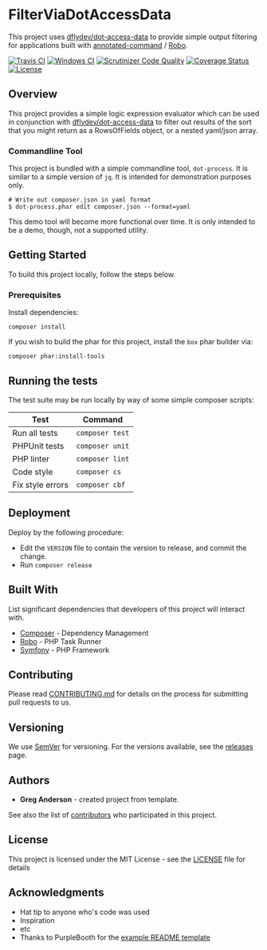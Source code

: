 # FilterViaDotAccessData

This project uses [dflydev/dot-access-data](https://github.com/dflydev/dot-access-data) to provide simple output filtering for applications built with [annotated-command](https://github.com/consolidation/annotated-command) / [Robo](https://github.com/consolidation/robo).

[![Travis CI](https://travis-ci.org/consolidation/filter-via-dot-access-data.svg?branch=master)](https://travis-ci.org/consolidation/filter-via-dot-access-data)
[![Windows CI](https://ci.appveyor.com/api/projects/status/o37b8kff7ai4yyer?svg=true)](https://ci.appveyor.com/project/greg-1-anderson/filter-via-dot-access-data)
[![Scrutinizer Code Quality](https://scrutinizer-ci.com/g/consolidation/filter-via-dot-access-data/badges/quality-score.png?b=master)](https://scrutinizer-ci.com/g/consolidation/filter-via-dot-access-data/?branch=master)
[![Coverage Status](https://coveralls.io/repos/github/consolidation/filter-via-dot-access-data/badge.svg?branch=master)](https://coveralls.io/github/consolidation/filter-via-dot-access-data?branch=master) 
[![License](https://img.shields.io/badge/license-MIT-408677.svg)](LICENSE)

## Overview

This project provides a simple logic expression evaluator which can be used in conjunction with [dflydev/dot-access-data](https://github.com/dflydev/dot-access-data) to filter out results of the sort that you might return as a RowsOfFields object, or a nested yaml/json array.

### Commandline Tool

This project is bundled with a simple commandline tool, `dot-process`. It is similar to a simple version of `jq`. It is intended for demonstration purposes only.
```
# Write out composer.json in yaml format
$ dot-process.phar edit composer.json --format=yaml
```
This demo tool will become more functional over time. It is only intended to be a demo, though, not a supported utility.

## Getting Started

To build this project locally, follow the steps below.

### Prerequisites

Install dependencies:

```
composer install
```

If you wish to build the phar for this project, install the `box` phar builder via:

```
composer phar:install-tools
```

## Running the tests

The test suite may be run locally by way of some simple composer scripts:

| Test             | Command
| ---------------- | ---
| Run all tests    | `composer test`
| PHPUnit tests    | `composer unit`
| PHP linter       | `composer lint`
| Code style       | `composer cs`     
| Fix style errors | `composer cbf`


## Deployment

Deploy by the following procedure:

- Edit the `VERSION` file to contain the version to release, and commit the change.
- Run `composer release`

## Built With

List significant dependencies that developers of this project will interact with.

* [Composer](https://getcomposer.org/) - Dependency Management
* [Robo](https://robo.li/) - PHP Task Runner
* [Symfony](https://symfony.com/) - PHP Framework

## Contributing

Please read [CONTRIBUTING.md](CONTRIBUTING.md) for details on the process for submitting pull requests to us.

## Versioning

We use [SemVer](http://semver.org/) for versioning. For the versions available, see the [releases](https://github.com/consolidation/filter-via-dot-access-data/releases) page.

## Authors

* **Greg Anderson** - created project from template.

See also the list of [contributors](https://github.com/consolidation/filter-via-dot-access-data/contributors) who participated in this project.

## License

This project is licensed under the MIT License - see the [LICENSE](LICENSE) file for details

## Acknowledgments

* Hat tip to anyone who's code was used
* Inspiration
* etc
* Thanks to PurpleBooth for the [example README template](https://gist.github.com/PurpleBooth/109311bb0361f32d87a2)
